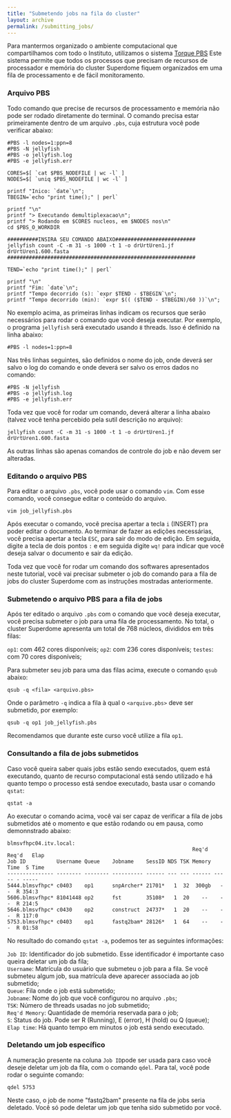 ```yaml
---
title: "Submetendo jobs na fila do cluster"
layout: archive
permalink: /submitting_jobs/
---
```


Para mantermos organizado o ambiente computacional que compartilhamos com todo o Instituto, utilizamos o sistema [Torque PBS](https://hpc-wiki.info/hpc/Torque) 
Este sistema permite que todos os processos que precisam de recursos de processador e memória do cluster Superdome fiquem organizados em uma fila de processamento e de fácil monitoramento.

### Arquivo PBS
Todo comando que precise de recursos de processamento e memória não pode ser rodado diretamente do terminal. O comando precisa estar primeiramente dentro de um arquivo `.pbs`, cuja estrutura você pode verificar abaixo:

```shell
#PBS -l nodes=1:ppn=8
#PBS -N jellyfish
#PBS -o jellyfish.log
#PBS -e jellyfish.err

CORES=$[ `cat $PBS_NODEFILE | wc -l` ]
NODES=$[ `uniq $PBS_NODEFILE | wc -l` ]

printf "Inico: `date`\n";
TBEGIN=`echo "print time();" | perl`

printf "\n"
printf "> Executando demultiplexacao\n";
printf "> Rodando em $CORES nucleos, em $NODES nos\n"
cd $PBS_O_WORKDIR

##########INSIRA SEU COMANDO ABAIXO##########################
jellyfish count -C -m 31 -s 1000 -t 1 -o drUrtUren1.jf drUrtUren1.600.fasta
#############################################################

TEND=`echo "print time();" | perl`

printf "\n"
printf "Fim: `date`\n";
printf "Tempo decorrido (s): `expr $TEND - $TBEGIN`\n";
printf "Tempo decorrido (min): `expr $(( ($TEND - $TBEGIN)/60 ))`\n";
```

No exemplo acima, as primeiras linhas indicam os recursos que serão necessários para rodar o comando que você deseja executar.
Por exemplo, o programa `jellyfish` será executado usando `8` threads. Isso é definido na linha abaixo:
```shell
#PBS -l nodes=1:ppn=8
```

Nas três linhas seguintes, são definidos o nome do job, onde deverá ser salvo o log do comando e onde deverá ser salvo os erros dados no comando:
```shell
#PBS -N jellyfish
#PBS -o jellyfish.log
#PBS -e jellyfish.err
```

Toda vez que você for rodar um comando, deverá alterar a linha abaixo (talvez você tenha percebido pela sutil descrição no arquivo):
```shell
jellyfish count -C -m 31 -s 1000 -t 1 -o drUrtUren1.jf drUrtUren1.600.fasta
```

As outras linhas são apenas comandos de controle do job e não devem ser alteradas.


### Editando o arquivo PBS

Para editar o arquivo `.pbs`, você pode usar o comando `vim`. Com esse comando, você consegue editar o conteúdo do arquivo. 
```shell
vim job_jellyfish.pbs
```

Após executar o comando, você precisa apertar a tecla `i` (INSERT) pra poder editar o documento.
Ao terminar de fazer as edições necessárias, você precisa apertar a tecla `ESC`, para sair do modo de edição.
Em seguida, digite a tecla de dois pontos `:` e em seguida digite `wq!` para indicar que você deseja salvar o documento e sair da edição.

Toda vez que você for rodar um comando dos softwares apresentados neste tutorial, você vai precisar submeter o job do comando para a fila de jobs do cluster Superdome com as instruções mostradas anteriormente.

### Submetendo o arquivo PBS para a fila de jobs

Após ter editado o arquivo `.pbs` com o comando que você deseja executar, você precisa submeter o job para uma fila de processamento.
No total, o cluster Superdome apresenta um total de 768 núcleos, divididos em três filas:

`op1`: com 462 cores disponíveis;
`op2`: com 236 cores disponíveis;
`testes`: com 70 cores disponíveis;

Para submeter seu job para uma das filas acima, execute o comando `qsub` abaixo:
```shell
qsub -q <fila> <arquivo.pbs>
```

Onde o parâmetro `-q` indica a fila à qual o `<arquivo.pbs>` deve ser submetido, por exemplo:
```shell
qsub -q op1 job_jellyfish.pbs
```

Recomendamos que durante este curso você utilize a fila `op1`.

### Consultando a fila de jobs submetidos

Caso você queira saber quais jobs estão sendo executados, quem está executando, quanto de recurso computacional está sendo utilizado e há quanto tempo o processo está sendoe executado, basta usar o comando `qstat`:
```shell
qstat -a
```

Ao executar o comando acima, você vai ser capaz de verificar a fila de jobs submetidos até o momento e que estão rodando ou em pausa, como demonnstrado abaixo:

```shell
blmsvfhpc04.itv.local:
                                                            Req'd  Req'd   Elap
Job ID          Username Queue    Jobname    SessID NDS TSK Memory Time  S Time
--------------- -------- -------- ---------- ------ --- --- ------ ----- - -----
5444.blmsvfhpc* c0403    op1      snpArcher* 21701*   1  32  300gb   --  R 354:3
5606.blmsvfhpc* 81041448 op2      fst        35108*   1  20    --    --  R 214:5
5646.blmsvfhpc* c0430    op2      construct  24737*   1  20    --    --  R 117:0
5753.blmsvfhpc* c0403    op1      fastq2bam* 28126*   1  64    --    --  R 01:58
```

No resultado do comando `qstat -a`, podemos ter as seguintes informações: 

`Job ID`: Identificador do job submetido. Esse identificador é importante caso queira deletar um job da fila; \
`Username`: Matrícula do usuário que submeteu o job para a fila. Se você submeteu algum job, sua matrícula deve aparecer associada ao job submetido; \
`Queue`: Fila onde o job está submetido; \
`Jobname`: Nome do job que você configurou no arquivo `.pbs`; \
`TSK`: Número de threads usadas no job submetido; \
`Req'd Memory`: Quantidade de memória reservada para o job; \
`S`: Status do job. Pode ser R (Running), E (error), H (hold) ou Q (queue); \
`Elap time`: Há quanto tempo em minutos o job está sendo executado.

###  Deletando um job específico
A numeração presente na coluna `Job ID`pode ser usada para caso você deseje deletar um job da fila, com o comando `qdel`. Para tal, você pode rodar o seguinte comando:
```shell
qdel 5753
```

Neste caso, o job de nome "fastq2bam" presente na fila de jobs seria deletado. Você só pode deletar um job que tenha sido submetido por você.




